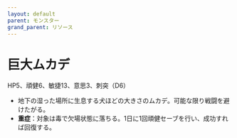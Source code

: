 ```yaml
---
layout: default
parent: モンスター
grand_parent: リソース
---
```


# 巨大ムカデ

HP5、頑健6、敏捷13、意思3、刺突（D6）

- 地下の湿った場所に生息する犬ほどの大きさのムカデ。可能な限り戦闘を避けたがる。
- **重症**：対象は毒で欠場状態に落ちる。1日に1回頑健セーブを行い、成功すれば回復する。
